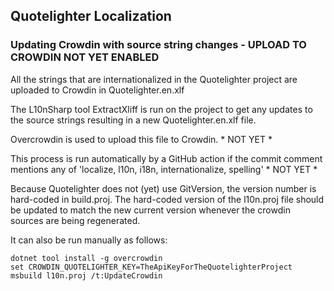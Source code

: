 ## Quotelighter Localization

### Updating Crowdin with source string changes - UPLOAD TO CROWDIN NOT YET ENABLED

All the strings that are internationalized in the Quotelighter project are uploaded to Crowdin in Quotelighter.en.xlf

The L10nSharp tool ExtractXliff is run on the project to get any updates to the source strings resulting in a new Quotelighter.en.xlf file.

Overcrowdin is used to upload this file to Crowdin. * NOT YET *

This process is run automatically by a GitHub action if the commit comment mentions any of 'localize, l10n, i18n, internationalize, spelling' * NOT YET *

Because Quotelighter does not (yet) use GitVersion, the version number is hard-coded in build.proj.
The hard-coded version of the l10n.proj file should be updated to match the new current version
whenever the crowdin sources are being regenerated.

It can also be run manually as follows:
```
dotnet tool install -g overcrowdin
set CROWDIN_QUOTELIGHTER_KEY=TheApiKeyForTheQuotelighterProject
msbuild l10n.proj /t:UpdateCrowdin
```